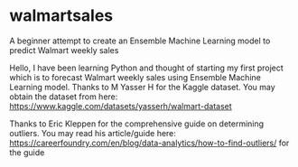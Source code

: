 # walmartsales
A beginner attempt to create an Ensemble Machine Learning model to predict Walmart weekly sales

Hello, I have been learning Python and thought of starting my first project which is to forecast Walmart weekly sales using Ensemble Machine Learning model. Thanks to M Yasser H for the Kaggle dataset. You may obtain the dataset from here: https://www.kaggle.com/datasets/yasserh/walmart-dataset

Thanks to Eric Kleppen for the comprehensive guide on determining outliers. You may read his article/guide here: https://careerfoundry.com/en/blog/data-analytics/how-to-find-outliers/ for the guide
